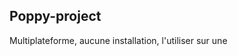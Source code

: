 ## Poppy-project

<aside class="notes">
                    Multiplateforme, aucune installation, l'utiliser sur une 
</aside>
    